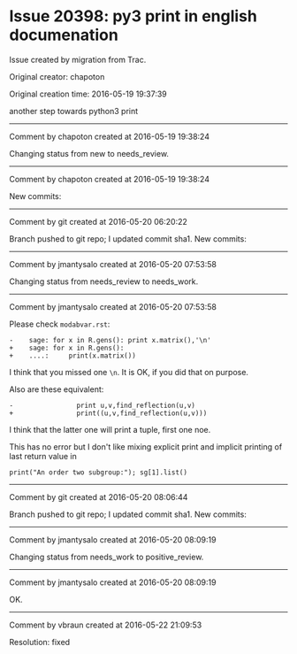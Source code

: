 # Issue 20398: py3 print in english documenation

Issue created by migration from Trac.

Original creator: chapoton

Original creation time: 2016-05-19 19:37:39

another step towards python3 print


---

Comment by chapoton created at 2016-05-19 19:38:24

Changing status from new to needs_review.


---

Comment by chapoton created at 2016-05-19 19:38:24

New commits:


---

Comment by git created at 2016-05-20 06:20:22

Branch pushed to git repo; I updated commit sha1. New commits:


---

Comment by jmantysalo created at 2016-05-20 07:53:58

Changing status from needs_review to needs_work.


---

Comment by jmantysalo created at 2016-05-20 07:53:58

Please check `modabvar.rst`:


```
-    sage: for x in R.gens(): print x.matrix(),'\n'
+    sage: for x in R.gens():
+    ....:     print(x.matrix())
```


I think that you missed one `\n`. It is OK, if you did that on purpose.

Also are these equivalent:


```
-                print u,v,find_reflection(u,v)
+                print((u,v,find_reflection(u,v)))
```


I think that the latter one will print a tuple, first one noe.

This has no error but I don't like mixing explicit print and implicit printing of last return value in


```
print("An order two subgroup:"); sg[1].list()
```



---

Comment by git created at 2016-05-20 08:06:44

Branch pushed to git repo; I updated commit sha1. New commits:


---

Comment by jmantysalo created at 2016-05-20 08:09:19

Changing status from needs_work to positive_review.


---

Comment by jmantysalo created at 2016-05-20 08:09:19

OK.


---

Comment by vbraun created at 2016-05-22 21:09:53

Resolution: fixed
